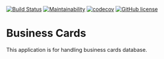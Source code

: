 [![Build Status](https://travis-ci.org/YuoMamoru/business-cards.svg?branch=master)](https://travis-ci.org/YuoMamoru/business-cards)
[![Maintainability](https://api.codeclimate.com/v1/badges/6cfbc849bb8aca1d3db3/maintainability)](https://codeclimate.com/github/YuoMamoru/business-cards/maintainability)
[![codecov](https://codecov.io/gh/YuoMamoru/business-cards/branch/master/graph/badge.svg)](https://codecov.io/gh/YuoMamoru/business-cards)
[![GitHub license](https://img.shields.io/github/license/YuoMamoru/business-cards.svg)](https://github.com/YuoMamoru/business-cards/blob/master/LICENSE)

# Business Cards

This application is for handling business cards database.

